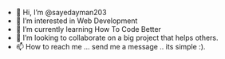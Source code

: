 - 👋 Hi, I’m @sayedayman203
- 👀 I’m interested in Web Development
- 🌱 I’m currently learning How To Code Better
- 💞️ I’m looking to collaborate on a big project that helps others.
- 📫 How to reach me ... send me a message .. its simple :).

<!---
sayedayman213/sayedayman213 is a ✨ special ✨ repository because its `README.md` (this file) appears on your GitHub profile.
You can click the Preview link to take a look at your changes.
--->
